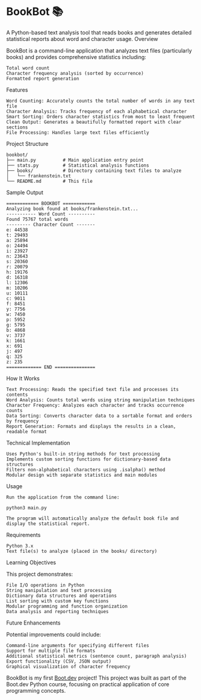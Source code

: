 # BookBot 📚

A Python-based text analysis tool that reads books and generates detailed statistical reports about word and character usage.
Overview

BookBot is a command-line application that analyzes text files (particularly books) and provides comprehensive statistics including:

    Total word count
    Character frequency analysis (sorted by occurrence)
    Formatted report generation

Features

    Word Counting: Accurately counts the total number of words in any text file
    Character Analysis: Tracks frequency of each alphabetical character
    Smart Sorting: Orders character statistics from most to least frequent
    Clean Output: Generates a beautifully formatted report with clear sections
    File Processing: Handles large text files efficiently

Project Structure

    bookbot/
    ├── main.py          # Main application entry point
    ├── stats.py         # Statistical analysis functions
    ├── books/           # Directory containing text files to analyze
    │   └── frankenstein.txt
    └── README.md        # This file

Sample Output

    ============ BOOKBOT ============
    Analyzing book found at books/frankenstein.txt...
    ----------- Word Count ----------
    Found 75767 total words
    --------- Character Count -------
    e: 44538
    t: 29493
    a: 25894
    o: 24494
    i: 23927
    n: 23643
    s: 20360
    r: 20079
    h: 19176
    d: 16318
    l: 12306
    m: 10206
    u: 10111
    c: 9011
    f: 8451
    y: 7756
    w: 7450
    p: 5952
    g: 5795
    b: 4868
    v: 3737
    k: 1661
    x: 691
    j: 497
    q: 325
    z: 235
    ============= END ===============

How It Works

    Text Processing: Reads the specified text file and processes its contents
    Word Analysis: Counts total words using string manipulation techniques
    Character Frequency: Analyzes each character and tracks occurrence counts
    Data Sorting: Converts character data to a sortable format and orders by frequency
    Report Generation: Formats and displays the results in a clean, readable format

Technical Implementation

    Uses Python's built-in string methods for text processing
    Implements custom sorting functions for dictionary-based data structures
    Filters non-alphabetical characters using .isalpha() method
    Modular design with separate statistics and main modules

Usage

    Run the application from the command line:

    python3 main.py

    The program will automatically analyze the default book file and display the statistical report.
    
Requirements

    Python 3.x
    Text file(s) to analyze (placed in the books/ directory)

Learning Objectives

This project demonstrates:

    File I/O operations in Python
    String manipulation and text processing
    Dictionary data structures and operations
    List sorting with custom key functions
    Modular programming and function organization
    Data analysis and reporting techniques

Future Enhancements

Potential improvements could include:

    Command-line arguments for specifying different files
    Support for multiple file formats
    Additional statistical metrics (sentence count, paragraph analysis)
    Export functionality (CSV, JSON output)
    Graphical visualization of character frequency

BookBot is my first [Boot.dev](https://www.boot.dev) project! This project was built as part of the Boot.dev Python course, focusing on practical application of core programming concepts.
